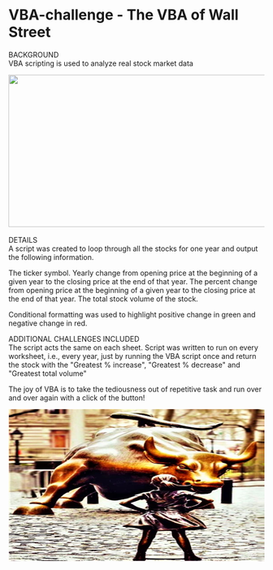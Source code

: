 # VBA-challenge - The VBA of Wall Street

BACKGROUND<br>
VBA scripting is used to analyze real stock market data

<div style="text-align:center"><img src="static/images/wall_street_sign.jpg" width="1000" height="300"/></div>

DETAILS<br>
A script was created to loop through all the stocks for one year and output the following information.

The ticker symbol.
Yearly change from opening price at the beginning of a given year to the closing price at the end of that year.
The percent change from opening price at the beginning of a given year to the closing price at the end of that year.
The total stock volume of the stock.

Conditional formatting was used to highlight positive change in green and negative change in red.


ADDITIONAL CHALLENGES INCLUDED<br>
The script acts the same on each sheet. Script was written to run on every worksheet, i.e., every year, just by running the VBA script once and return the stock with the "Greatest % increase", "Greatest % decrease" and "Greatest total volume" 

The joy of VBA is to take the tediousness out of repetitive task and run over and over again with a click of the button!

<div style="text-align:center"><img src="static/images/wall_street_statues.jpg" width="1000" height="300"/></div>
